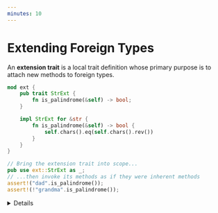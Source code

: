 ```yaml
---
minutes: 10
---
```


# Extending Foreign Types

An **extension trait** is a local trait definition whose primary purpose is to
attach new methods to foreign types.

```rust
mod ext {
    pub trait StrExt {
        fn is_palindrome(&self) -> bool;
    }

    impl StrExt for &str {
        fn is_palindrome(&self) -> bool {
            self.chars().eq(self.chars().rev())
        }
    }
}

// Bring the extension trait into scope...
pub use ext::StrExt as _;
// ...then invoke its methods as if they were inherent methods
assert!("dad".is_palindrome());
assert!(!"grandma".is_palindrome());
```

<details>

- The `Ext` suffix is conventionally attached to the name of extension traits.

  It communicates that the trait is primarily used for extension purposes, and
  it is therefore not intended to be implemented outside the crate that defines
  it.

  Refer to the ["Extension Trait" RFC][1] as the authoritative source for naming
  conventions.

- The trait implementation for the chosen foreign type must belong to the same
  crate where the trait is defined, otherwise you'll be blocked by Rust's
  [_orphan rule_][2].

- The extension trait must be in scope when its methods are invoked.

  Comment out the `use` statement in the example to show the compiler error
  that's emitted if you try to invoke an extension method without having the
  corresponding extension trait in scope.

- The example above uses an [_underscore import_][3] (`use ext::StrExt as _`) to
  minimize the likelihood of a naming conflict with other imported traits.

  With an underscore import, the trait is considered to be in scope and you're
  allowed to invoke its methods on types that implement the trait. Its _symbol_,
  instead, is not directly accessible. This prevents you, for example, from
  using that trait in a `where` clause.

  Since extension traits aren't meant to be used in `where` clauses, they are
  conventionally imported via an underscore import.

</details>

[1]: https://rust-lang.github.io/rfcs/0445-extension-trait-conventions.html
[2]: https://github.com/rust-lang/rfcs/blob/master/text/2451-re-rebalancing-coherence.md#what-is-coherence-and-why-do-we-care
[3]: https://doc.rust-lang.org/stable/reference/items/use-declarations.html#r-items.use.as-underscore
